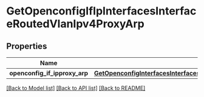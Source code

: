 # GetOpenconfigIfIpInterfacesInterfaceRoutedVlanIpv4ProxyArp

## Properties
Name | Type | Description | Notes
------------ | ------------- | ------------- | -------------
**openconfig_if_ipproxy_arp** | [**GetOpenconfigInterfacesInterfacesOpenconfiginterfacesinterfacesSubinterfacesOpenconfigifipipv4Proxyarp**](GetOpenconfigInterfacesInterfacesOpenconfiginterfacesinterfacesSubinterfacesOpenconfigifipipv4Proxyarp.md) |  | [optional] 

[[Back to Model list]](../README.md#documentation-for-models) [[Back to API list]](../README.md#documentation-for-api-endpoints) [[Back to README]](../README.md)


